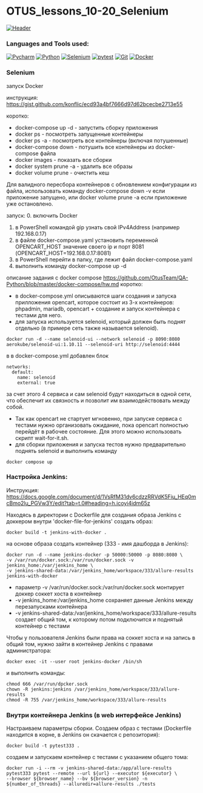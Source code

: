 # OTUS_lessons_10-20_Selenium

[![Header](https://github.com/GoodyrevQA/OTUS_auto_web_QA_2024/blob/main/assets/OTUS.jpg)](https://github.com/GoodyrevQA/OTUS_auto_web_QA_2024)

### Languages and Tools used:
[![Pycharm](https://img.shields.io/badge/-Pycharm-24292f??style=for-the-badge&logo=Pycharm&logoColor=79ae42)](https://github.com/GoodyrevQA)
[![Python](https://img.shields.io/badge/-Python-24292f??style=for-the-badge&logo=Python&logoColor=47c5fb)](https://github.com/GoodyrevQA/python_tg_bot)
[![Selenium](https://img.shields.io/badge/-Selenium-24292f??style=for-the-badge&logo=Selenium&logoColor=00bf0d)](https://github.com/GoodyrevQA/OTUS_lessons_10-20_Selenium)
[![pytest](https://img.shields.io/badge/-pytest-24292f??style=for-the-badge&logo=pytest&logoColor=0099d9)](https://github.com/GoodyrevQA/python_autotests)
[![Git](https://img.shields.io/badge/-Git-24292f??style=for-the-badge&logo=Git&logoColor=f43010)](https://github.com/GoodyrevQA)
[![Docker](https://img.shields.io/badge/-Docker-24292f??style=for-the-badge&logo=Docker&logoColor=47c5fb)](https://github.com/GoodyrevQA/OTUS_lessons_10-20_Selenium)


### Selenium

запуск Docker

инструкция: https://gist.github.com/konflic/ecd93a4bf7666d97d62bcecbe2713e55

коротко:
- docker-compose up -d - запустить сборку приложения
- docker ps - посмотреть запущенные контейнеры
- docker ps -a - посмотреть все контейнеры (включая потушенные)
- docker-compose down - потушить все контейнеры из docker-compose файла
- docker images - показать все сборки
- docker system prune -a - удалить все образы
- docker volume prune - очистить кеш

Для валидного пересбора контейнеров с обновлением конфигурации из файла, использовать команду docker-compose down -v если приложение запущено, или docker volume prune -a если приложение уже остановлено.

запуск:
0. включить Docker
1. в PowerShell командой gip узнать свой IPv4Address (например 192.168.0.17)  
2. в файле docker-compose.yaml установить переменной OPENCART_HOST значение своего ip и порт 8081 (OPENCART_HOST=192.168.0.17:8081)
3. в PowerShell перейти в папку, где лежит файл docker-compose.yaml
4. выполнить команду docker-compose up -d



описание задания с docker compose https://github.com/OtusTeam/QA-Python/blob/master/docker-compose/hw.md
коротко:
- в docker-compose.yml описываются шаги создания и запуска прилложения opencart,
которое состоит из 3-х контейнеров: phpadmin, mariadb, opencart + создание и запуск
контейнера с тестами для него.
- для запуска используется selenoid, который должен быть поднят отдельно (в примере сеть также называется selenoid).
```
docker run -d --name selenoid-ui --network selenoid -p 8090:8080 aerokube/selenoid-ui:1.10.11 --selenoid-uri http://selenoid:4444
```
в в docker-compose.yml добавлен блок
```
networks:
  default:
    name: selenoid
    external: true
```
за счет этого 4 сервиса и сам selenoid будут находиться в одной сети, что обеспечит их связность и позволит им взаимодействовать между собой.
- Так как opencart не стартует мгновенно, при запуске сервиса с тестами нужно организовать ожидание,
пока opencart полностью перейдёт в рабочее состояние. Для этого можно использовать скрипт wait-for-it.sh.
- для сборки приложения и запуска тестов нужно предварительно поднять selenoid и выполнить команду 
```
docker compose up
```


### Настройка Jenkins:
Инструкция:
https://docs.google.com/document/d/1VsRfM31dv6cdzzRRVdK5Fiu_HEq0mcBmo2lu_PGVw3Y/edit?tab=t.0#heading=h.icoyi4idm65z

Находясь в директории с Dockerfile для создания образа Jenkins c доккером внутри 'docker-file-for-jenkins'
создать образ:
```
docker build -t jenkins-with-docker .
```

на основе образа создать контейнер (333 - имя дашборда в Jenkins):
```
docker run -d --name jenkins-docker -p 50000:50000 -p 8080:8080 \
-v /var/run/docker.sock:/var/run/docker.sock -v jenkins_home:/var/jenkins_home \
-v jenkins-shared-data:/var/jenkins_home/workspace/333/allure-results jenkins-with-docker
```
- параметр -v /var/run/docker.sock:/var/run/docker.sock монтирует доккер соккет хоста в контейнер
- -v jenkins_home:/var/jenkins_home сохраняет данные Jenkins между перезапусками контейнера
- -v jenkins-shared-data:/var/jenkins_home/workspace/333/allure-results создает общий том, к которому потом подключится и поднятый контейнер с тестами

Чтобы у пользователя Jenkins были права на соккет хоста и на запись в общий том,
нужно зайти в контейнер Jenkins с правами администратора:
```
docker exec -it --user root jenkins-docker /bin/sh
```
и выполнить команды:
```
chmod 666 /var/run/dpcker.sock
chown -R jenkins:jenkins /var/jenkins_home/workspace/333/allure-results
chmod -R 755 /var/jenkins_home/workspace/333/allure-results
```

### Внутри контейнера Jenkins (в web интерфейсе Jenkins)
Настраиваем параметры сборки.
Создаем образ с тестами (Dockerfile находится в корне, в Jenkins он скачается с репозитория):
```
docker build -t pytest333 .
```
создаем и запускаем контейнер с тестами с указанием общего тома:
```
docker run -i --rm -v jenkins-shared-data:/app/allure-results pytest333 pytest --remote --url ${url} --executor ${executor} \
--browser ${browser_name} --bv ${browser_version} -n ${number_of_threads} --alluredir=allure-results ./tests
```
